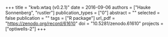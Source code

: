 +++
title = "kwb.wtaq (v0.2.1)"
date = 2016-09-06
authors = ["Hauke Sonnenberg", "rustler"]
publication_types = ["0"]
abstract = ""
selected = false
publication = ""
tags = ["R package"]
url_pdf = "https://zenodo.org/record/61610"
doi = "10.5281/zenodo.61610"
projects = ["optiwells-2"]
+++

